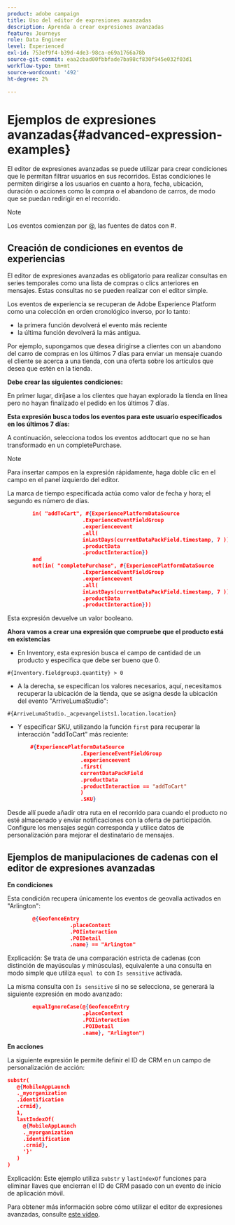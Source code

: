 ```yaml
---
product: adobe campaign
title: Uso del editor de expresiones avanzadas
description: Aprenda a crear expresiones avanzadas
feature: Journeys
role: Data Engineer
level: Experienced
exl-id: 753ef9f4-b39d-4de3-98ca-e69a1766a78b
source-git-commit: eaa2cbad00fbbfade7ba98cf830f945e032f03d1
workflow-type: tm+mt
source-wordcount: '492'
ht-degree: 2%

---
```


# Ejemplos de expresiones avanzadas{#advanced-expression-examples}

El editor de expresiones avanzadas se puede utilizar para crear condiciones que le permitan filtrar usuarios en sus recorridos. Estas condiciones le permiten dirigirse a los usuarios en cuanto a hora, fecha, ubicación, duración o acciones como la compra o el abandono de carros, de modo que se puedan redirigir en el recorrido.

>[!NOTE]
>
>Los eventos comienzan por @, las fuentes de datos con #.

## Creación de condiciones en eventos de experiencias

El editor de expresiones avanzadas es obligatorio para realizar consultas en series temporales como una lista de compras o clics anteriores en mensajes. Estas consultas no se pueden realizar con el editor simple.

Los eventos de experiencia se recuperan de Adobe Experience Platform como una colección en orden cronológico inverso, por lo tanto:

* la primera función devolverá el evento más reciente
* la última función devolverá la más antigua.

Por ejemplo, supongamos que desea dirigirse a clientes con un abandono del carro de compras en los últimos 7 días para enviar un mensaje cuando el cliente se acerca a una tienda, con una oferta sobre los artículos que desea que estén en la tienda.

**Debe crear las siguientes condiciones:**

En primer lugar, diríjase a los clientes que hayan explorado la tienda en línea pero no hayan finalizado el pedido en los últimos 7 días.

<!--**This expression looks for a specified value in a string value:**

`In (“addToCart”, #{field reference from experience event})`-->

**Esta expresión busca todos los eventos para este usuario especificados en los últimos 7 días:**

A continuación, selecciona todos los eventos addtocart que no se han transformado en un completePurchase.

>[!NOTE]
>
>Para insertar campos en la expresión rápidamente, haga doble clic en el campo en el panel izquierdo del editor.

La marca de tiempo especificada actúa como valor de fecha y hora; el segundo es número de días.

```json
        in( "addToCart", #{ExperiencePlatformDataSource
                        .ExperienceEventFieldGroup
                        .experienceevent
                        .all(
                        inLastDays(currentDataPackField.timestamp, 7 ))
                        .productData
                        .productInteraction})
        and
        not(in( "completePurchase", #{ExperiencePlatformDataSource
                        .ExperienceEventFieldGroup
                        .experienceevent
                        .all(
                        inLastDays(currentDataPackField.timestamp, 7 ))
                        .productData
                        .productInteraction}))
```

Esta expresión devuelve un valor booleano.

**Ahora vamos a crear una expresión que compruebe que el producto está en existencias**

* En Inventory, esta expresión busca el campo de cantidad de un producto y especifica que debe ser bueno que 0.

`#{Inventory.fieldgroup3.quantity} > 0`

* A la derecha, se especifican los valores necesarios, aquí, necesitamos recuperar la ubicación de la tienda, que se asigna desde la ubicación del evento &quot;ArriveLumaStudio&quot;:

`#{ArriveLumaStudio._acpevangelists1.location.location}`

* Y especificar SKU, utilizando la función `first` para recuperar la interacción &quot;addToCart&quot; más reciente:

   ```json
       #{ExperiencePlatformDataSource
                       .ExperienceEventFieldGroup
                       .experienceevent
                       .first(
                       currentDataPackField
                       .productData
                       .productInteraction == "addToCart"
                       )
                       .SKU}
   ```

Desde allí puede añadir otra ruta en el recorrido para cuando el producto no esté almacenado y enviar notificaciones con la oferta de participación. Configure los mensajes según corresponda y utilice datos de personalización para mejorar el destinatario de mensajes.

## Ejemplos de manipulaciones de cadenas con el editor de expresiones avanzadas

**En condiciones**

Esta condición recupera únicamente los eventos de geovalla activados en &quot;Arlington&quot;:

```json
        @{GeofenceEntry
                    .placeContext
                    .POIinteraction
                    .POIDetail
                    .name} == "Arlington"
```

Explicación: Se trata de una comparación estricta de cadenas (con distinción de mayúsculas y minúsculas), equivalente a una consulta en modo simple que utiliza `equal to` con `Is sensitive` activada.

La misma consulta con `Is sensitive` si no se selecciona, se generará la siguiente expresión en modo avanzado:

```json
        equalIgnoreCase(@{GeofenceEntry
                        .placeContext
                        .POIinteraction
                        .POIDetail
                        .name}, "Arlington")
```

**En acciones**

La siguiente expresión le permite definir el ID de CRM en un campo de personalización de acción:

```json
substr(
   @{MobileAppLaunch
   ._myorganization
   .identification
   .crmid},
   1, 
   lastIndexOf(
     @{MobileAppLaunch
     ._myorganization
     .identification
     .crmid},
     '}'
   )
)
```

Explicación: Este ejemplo utiliza `substr` y `lastIndexOf` funciones para eliminar llaves que encierran el ID de CRM pasado con un evento de inicio de aplicación móvil.

Para obtener más información sobre cómo utilizar el editor de expresiones avanzadas, consulte [este vídeo](https://experienceleague.adobe.com/docs/platform-learn/tutorials/journey-orchestration/create-a-journey.html).
